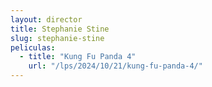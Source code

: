 ```yaml
---
layout: director
title: Stephanie Stine
slug: stephanie-stine
peliculas:
  - title: "Kung Fu Panda 4"
    url: "/lps/2024/10/21/kung-fu-panda-4/"
---
```

